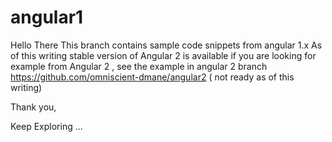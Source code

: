 # angular1
Hello There
This branch contains sample code snippets from angular 1.x 
As of this writing stable version of Angular 2 is available
if you are looking for example from Angular 2 , see the example in angular 2 branch
https://github.com/omniscient-dmane/angular2 ( not ready as of this writing)

Thank you,

Keep Exploring ...
